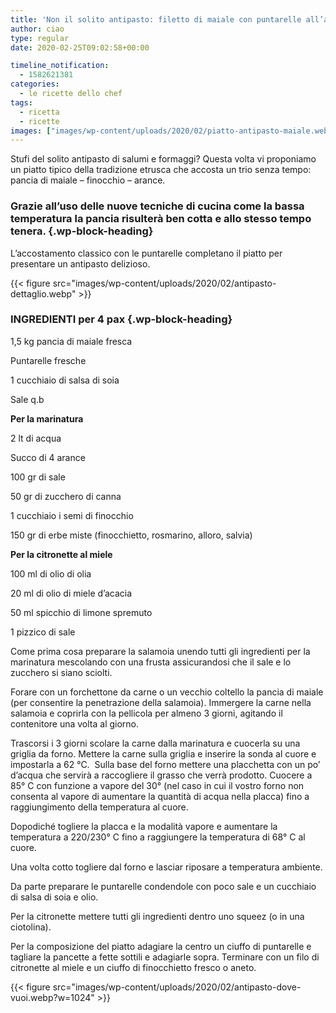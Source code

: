 ```yaml
---
title: 'Non il solito antipasto: filetto di maiale con puntarelle all’agro'
author: ciao
type: regular
date: 2020-02-25T09:02:58+00:00

timeline_notification:
  - 1582621381
categories:
  - le ricette dello chef
tags:
  - ricetta
  - ricette
images: ["images/wp-content/uploads/2020/02/piatto-antipasto-maiale.webp"]
---
```

Stufi del solito antipasto di salumi e formaggi? Questa volta vi proponiamo un piatto tipico della tradizione etrusca che accosta un trio senza tempo: pancia di maiale &#8211; finocchio – arance.&nbsp;

### Grazie all’uso delle nuove tecniche di cucina come la bassa temperatura la pancia risulterà ben cotta e allo stesso tempo tenera. {.wp-block-heading}

L’accostamento classico con le puntarelle completano il piatto per presentare un antipasto delizioso.


{{< figure src="images/wp-content/uploads/2020/02/antipasto-dettaglio.webp" >}}


### INGREDIENTI per 4 pax {.wp-block-heading}

1,5 kg pancia di maiale fresca

Puntarelle fresche&nbsp;

1 cucchiaio di salsa di soia

Sale q.b

**Per la marinatura**&nbsp;

2 lt di acqua

Succo di 4 arance

100 gr di sale

50 gr di zucchero di canna

1 cucchiaio i semi di finocchio

150 gr di erbe miste (finocchietto, rosmarino, alloro, salvia)

**Per la citronette al miele**

100 ml di olio di olia&nbsp;

20 ml di olio di miele d’acacia

50 ml spicchio di limone spremuto

1 pizzico di sale

Come prima cosa preparare la salamoia unendo tutti gli ingredienti per la marinatura mescolando con una frusta assicurandosi che il sale e lo zucchero si siano sciolti.

Forare con un forchettone da carne o un vecchio coltello la pancia di maiale (per consentire la penetrazione della salamoia). Immergere la carne nella salamoia e coprirla con la pellicola per almeno 3 giorni, agitando il contenitore una volta al giorno.

Trascorsi i 3 giorni scolare la carne dalla marinatura e cuocerla su una griglia da forno. Mettere la carne sulla griglia e inserire la sonda al cuore e impostarla a 62 °C.&nbsp; Sulla base del forno mettere una placchetta con un po’ d’acqua che servirà a raccogliere il grasso che verrà prodotto. Cuocere a 85° C con funzione a vapore del 30° (nel caso in cui il vostro forno non consenta al vapore di aumentare la quantità di acqua nella placca) fino a raggiungimento della temperatura al cuore.

Dopodiché togliere la placca e la modalità vapore e aumentare la temperatura a 220/230° C fino a raggiungere la temperatura di 68° C al cuore.

Una volta cotto togliere dal forno e lasciar riposare a temperatura ambiente.

Da parte preparare le puntarelle condendole con poco sale e un cucchiaio di salsa di soia e olio.

Per la citronette mettere tutti gli ingredienti dentro uno squeez (o in una ciotolina).&nbsp;

Per la composizione del piatto adagiare la centro un ciuffo di puntarelle e tagliare la pancette a fette sottili e adagiarle sopra. Terminare con un filo di citronette al miele e un ciuffo di finocchietto fresco o aneto.


{{< figure src="images/wp-content/uploads/2020/02/antipasto-dove-vuoi.webp?w=1024" >}}

